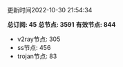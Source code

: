 更新时间2022-10-30 21:54:34

**总订阅: 45**
**总节点: 3591**
**有效节点: 844**
- v2ray节点: 305
- ss节点: 456
- trojan节点: 83
